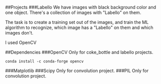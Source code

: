 ##Projects
###Labello
We have images with black background color and one object.
There's a collection of images with "Labello" on them.

The task is to create a training set out of the images, and train the ML algorithm to recognize, which image
has a "Labello" on them and which images don't.

I used OpenCV

##Dependencies
###OpenCV
Only for coke_bottle and labello projects.
```
conda install -c conda-forge opencv
```
###Matplotlib
###Scipy
Only for convolution project.
###PIL
Only for convolution project.
